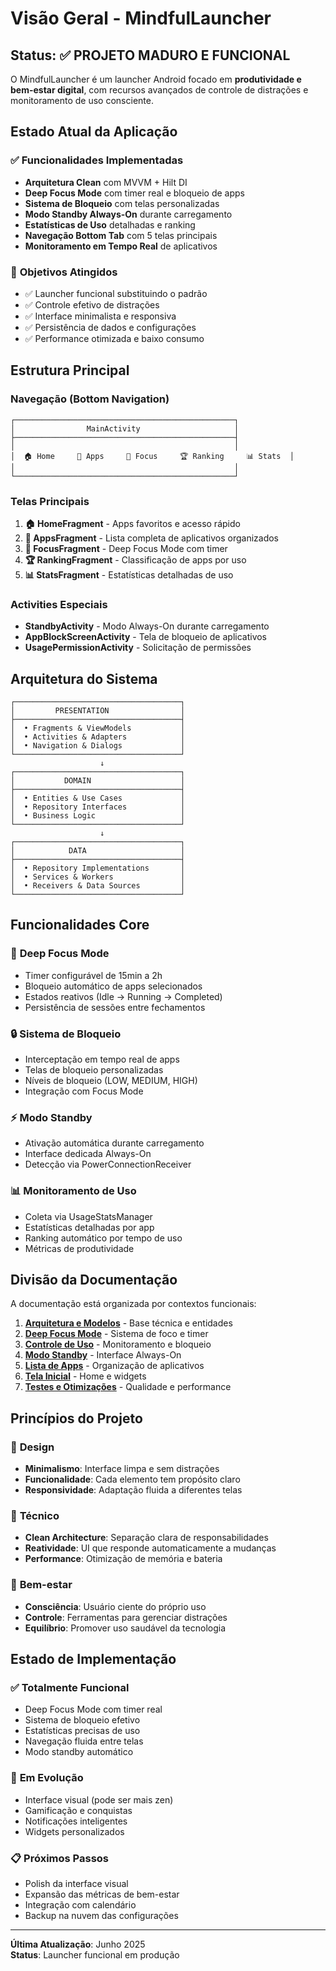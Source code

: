 # Visão Geral - MindfulLauncher

## Status: ✅ PROJETO MADURO E FUNCIONAL

O MindfulLauncher é um launcher Android focado em **produtividade e bem-estar digital**, com recursos avançados de controle de distrações e monitoramento de uso consciente.

## Estado Atual da Aplicação

### ✅ **Funcionalidades Implementadas**
- **Arquitetura Clean** com MVVM + Hilt DI
- **Deep Focus Mode** com timer real e bloqueio de apps
- **Sistema de Bloqueio** com telas personalizadas
- **Modo Standby Always-On** durante carregamento
- **Estatísticas de Uso** detalhadas e ranking
- **Navegação Bottom Tab** com 5 telas principais
- **Monitoramento em Tempo Real** de aplicativos

### 🎯 **Objetivos Atingidos**
- ✅ Launcher funcional substituindo o padrão
- ✅ Controle efetivo de distrações
- ✅ Interface minimalista e responsiva
- ✅ Persistência de dados e configurações
- ✅ Performance otimizada e baixo consumo

## Estrutura Principal

### Navegação (Bottom Navigation)
```
┌─────────────────────────────────────────────────┐
│                MainActivity                     │
├─────────────────────────────────────────────────┤
│                                                 │
│  🏠 Home     📱 Apps     🎯 Focus     🏆 Ranking     📊 Stats  │
│                                                 │
└─────────────────────────────────────────────────┘
```

### Telas Principais
1. **🏠 HomeFragment** - Apps favoritos e acesso rápido
2. **📱 AppsFragment** - Lista completa de aplicativos organizados
3. **🎯 FocusFragment** - Deep Focus Mode com timer
4. **🏆 RankingFragment** - Classificação de apps por uso
5. **📊 StatsFragment** - Estatísticas detalhadas de uso

### Activities Especiais
- **StandbyActivity** - Modo Always-On durante carregamento
- **AppBlockScreenActivity** - Tela de bloqueio de aplicativos
- **UsagePermissionActivity** - Solicitação de permissões

## Arquitetura do Sistema

```
┌─────────────────────────────────────┐
│         PRESENTATION                │
├─────────────────────────────────────┤
│  • Fragments & ViewModels           │
│  • Activities & Adapters            │
│  • Navigation & Dialogs             │
└─────────────────────────────────────┘
                    ↓
┌─────────────────────────────────────┐
│           DOMAIN                    │
├─────────────────────────────────────┤
│  • Entities & Use Cases             │
│  • Repository Interfaces            │
│  • Business Logic                   │
└─────────────────────────────────────┘
                    ↓
┌─────────────────────────────────────┐
│            DATA                     │
├─────────────────────────────────────┤
│  • Repository Implementations       │
│  • Services & Workers               │
│  • Receivers & Data Sources         │
└─────────────────────────────────────┘
```

## Funcionalidades Core

### 🎯 **Deep Focus Mode**
- Timer configurável de 15min a 2h
- Bloqueio automático de apps selecionados
- Estados reativos (Idle → Running → Completed)
- Persistência de sessões entre fechamentos

### 🔒 **Sistema de Bloqueio**
- Interceptação em tempo real de apps
- Telas de bloqueio personalizadas
- Níveis de bloqueio (LOW, MEDIUM, HIGH)
- Integração com Focus Mode

### ⚡ **Modo Standby**
- Ativação automática durante carregamento
- Interface dedicada Always-On
- Detecção via PowerConnectionReceiver

### 📊 **Monitoramento de Uso**
- Coleta via UsageStatsManager
- Estatísticas detalhadas por app
- Ranking automático por tempo de uso
- Métricas de produtividade

## Divisão da Documentação

A documentação está organizada por contextos funcionais:

1. **[Arquitetura e Modelos](01_arquitetura_e_modelos.md)** - Base técnica e entidades
2. **[Deep Focus Mode](02_deep_focus_mode.md)** - Sistema de foco e timer
3. **[Controle de Uso](03_controle_uso.md)** - Monitoramento e bloqueio
4. **[Modo Standby](04_modo_standby.md)** - Interface Always-On
5. **[Lista de Apps](05_lista_apps_minimalista.md)** - Organização de aplicativos
6. **[Tela Inicial](06_melhorias_tela_inicial.md)** - Home e widgets
7. **[Testes e Otimizações](07_testes_otimizacoes.md)** - Qualidade e performance

## Princípios do Projeto

### 🎨 **Design**
- **Minimalismo**: Interface limpa e sem distrações
- **Funcionalidade**: Cada elemento tem propósito claro
- **Responsividade**: Adaptação fluida a diferentes telas

### 🔧 **Técnico**
- **Clean Architecture**: Separação clara de responsabilidades
- **Reatividade**: UI que responde automaticamente a mudanças
- **Performance**: Otimização de memória e bateria

### 🧠 **Bem-estar**
- **Consciência**: Usuário ciente do próprio uso
- **Controle**: Ferramentas para gerenciar distrações
- **Equilíbrio**: Promover uso saudável da tecnologia

## Estado de Implementação

### ✅ **Totalmente Funcional**
- Deep Focus Mode com timer real
- Sistema de bloqueio efetivo
- Estatísticas precisas de uso
- Navegação fluida entre telas
- Modo standby automático

### 🔄 **Em Evolução**
- Interface visual (pode ser mais zen)
- Gamificação e conquistas
- Notificações inteligentes
- Widgets personalizados

### 📋 **Próximos Passos**
- Polish da interface visual
- Expansão das métricas de bem-estar
- Integração com calendário
- Backup na nuvem das configurações

---

**Última Atualização**: Junho 2025  
**Status**: Launcher funcional em produção
